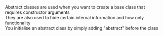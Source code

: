 Abstract classes are used when you want to create a base class that requires constructor arguments<br />
They are also used to hide certain internal information and how only functionality<br />
You initialise an abstract class by simply adding "abstract" before the class<br />
